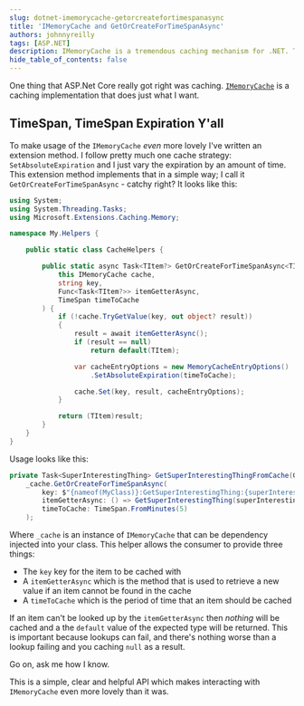 ```yaml
---
slug: dotnet-imemorycache-getorcreatefortimespanasync
title: 'IMemoryCache and GetOrCreateForTimeSpanAsync'
authors: johnnyreilly
tags: [ASP.NET]
description: IMemoryCache is a tremendous caching mechanism for .NET. This post demonstrates how to write a helper to allow you to get or create an item for a given TimeSpan.
hide_table_of_contents: false
---
```


One thing that ASP.Net Core really got right was caching. [`IMemoryCache`](https://docs.microsoft.com/en-us/aspnet/core/performance/caching/memory) is a caching implementation that does just what I want.

<!--truncate-->

## TimeSpan, TimeSpan Expiration Y'all

To make usage of the `IMemoryCache` _even_ more lovely I've written an extension method. I follow pretty much one cache strategy: `SetAbsoluteExpiration` and I just vary the expiration by an amount of time. This extension method implements that in a simple way; I call it `GetOrCreateForTimeSpanAsync` - catchy right? It looks like this:

```cs
using System;
using System.Threading.Tasks;
using Microsoft.Extensions.Caching.Memory;

namespace My.Helpers {

    public static class CacheHelpers {

        public static async Task<TItem?> GetOrCreateForTimeSpanAsync<TItem>(
            this IMemoryCache cache,
            string key,
            Func<Task<TItem?>> itemGetterAsync,
            TimeSpan timeToCache
        ) {
            if (!cache.TryGetValue(key, out object? result))
            {
                result = await itemGetterAsync();
                if (result == null)
                    return default(TItem);

                var cacheEntryOptions = new MemoryCacheEntryOptions()
                    .SetAbsoluteExpiration(timeToCache);

                cache.Set(key, result, cacheEntryOptions);
            }

            return (TItem)result;
        }
    }
}
```

Usage looks like this:

```cs
private Task<SuperInterestingThing> GetSuperInterestingThingFromCache(Guid superInterestingThingId) =>
    _cache.GetOrCreateForTimeSpanAsync(
        key: $"{nameof(MyClass)}:GetSuperInterestingThing:{superInterestingThingId}",
        itemGetterAsync: () => GetSuperInterestingThing(superInterestingThingId),
        timeToCache: TimeSpan.FromMinutes(5)
    );
```

Where `_cache` is an instance of `IMemoryCache` that can be dependency injected into your class. This helper allows the consumer to provide three things:

- The `key` key for the item to be cached with
- A `itemGetterAsync` which is the method that is used to retrieve a new value if an item cannot be found in the cache
- A `timeToCache` which is the period of time that an item should be cached

If an item can't be looked up by the `itemGetterAsync` then _nothing_ will be cached and a the `default` value of the expected type will be returned. This is important because lookups can fail, and there's nothing worse than a lookup failing and you caching `null` as a result.

Go on, ask me how I know.

This is a simple, clear and helpful API which makes interacting with `IMemoryCache` even more lovely than it was.
